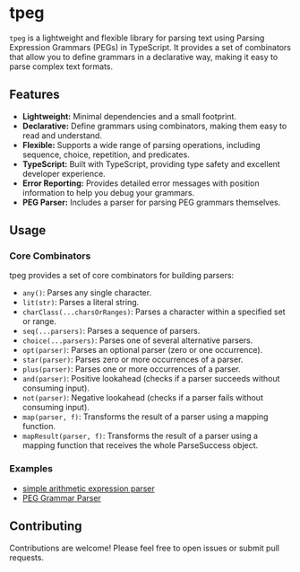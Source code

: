 # tpeg

`tpeg` is a lightweight and flexible library for parsing text using Parsing Expression Grammars (PEGs) in TypeScript. It provides a set of combinators that allow you to define grammars in a declarative way, making it easy to parse complex text formats.

## Features

-   **Lightweight:** Minimal dependencies and a small footprint.
-   **Declarative:** Define grammars using combinators, making them easy to read and understand.
-   **Flexible:** Supports a wide range of parsing operations, including sequence, choice, repetition, and predicates.
-   **TypeScript:** Built with TypeScript, providing type safety and excellent developer experience.
-   **Error Reporting:** Provides detailed error messages with position information to help you debug your grammars.
- **PEG Parser:** Includes a parser for parsing PEG grammars themselves.

## Usage

### Core Combinators

tpeg provides a set of core combinators for building parsers:

- `any()`: Parses any single character.
- `lit(str)`: Parses a literal string.
- `charClass(...charsOrRanges)`: Parses a character within a specified set or range.
- `seq(...parsers)`: Parses a sequence of parsers.
- `choice(...parsers)`: Parses one of several alternative parsers.
- `opt(parser)`: Parses an optional parser (zero or one occurrence).
- `star(parser)`: Parses zero or more occurrences of a parser.
- `plus(parser)`: Parses one or more occurrences of a parser.
- `and(parser)`: Positive lookahead (checks if a parser succeeds without consuming input).
- `not(parser)`: Negative lookahead (checks if a parser fails without consuming input).
- `map(parser, f)`: Transforms the result of a parser using a mapping function.
- `mapResult(parser, f)`: Transforms the result of a parser using a mapping function that receives the whole ParseSuccess object.

### Examples

- [simple arithmetic expression parser](./packages/samples/src/arith/)
- [PEG Grammar Parser](./packages/samples/src/peg/)

## Contributing

Contributions are welcome! Please feel free to open issues or submit pull requests.
